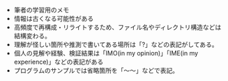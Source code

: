 

# 
* 筆者の学習用のメモ
* 情報は古くなる可能性がある
* 高頻度で再構成・リライトするため、ファイル名やディレクトリ構造などは結構変わる。
* 理解が怪しい箇所や推測で書いてある場所は「?」などの表記がしてある。
* 個人の見解や経験、検証結果は「IMO(in my opinion)」「IME(in my experience)」などの表記がある
* プログラムのサンプルでは省略箇所を「〜〜」などで表記。